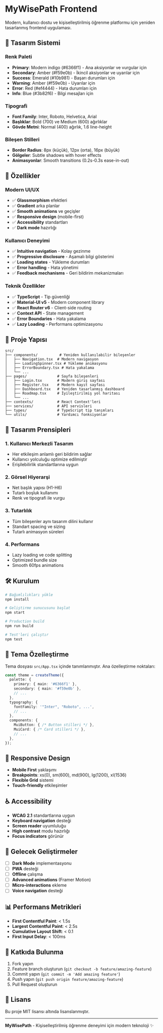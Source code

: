 # MyWisePath Frontend

Modern, kullanıcı dostu ve kişiselleştirilmiş öğrenme platformu için yeniden tasarlanmış frontend uygulaması.

## 🎨 Tasarım Sistemi

### Renk Paleti
- **Primary**: Modern indigo (#6366f1) - Ana aksiyonlar ve vurgular için
- **Secondary**: Amber (#f59e0b) - İkincil aksiyonlar ve uyarılar için
- **Success**: Emerald (#10b981) - Başarı durumları için
- **Warning**: Amber (#f59e0b) - Uyarılar için
- **Error**: Red (#ef4444) - Hata durumları için
- **Info**: Blue (#3b82f6) - Bilgi mesajları için

### Tipografi
- **Font Family**: Inter, Roboto, Helvetica, Arial
- **Başlıklar**: Bold (700) ve Medium (600) ağırlıklar
- **Gövde Metni**: Normal (400) ağırlık, 1.6 line-height

### Bileşen Stilleri
- **Border Radius**: 8px (küçük), 12px (orta), 16px (büyük)
- **Gölgeler**: Subtle shadows with hover effects
- **Animasyonlar**: Smooth transitions (0.2s-0.3s ease-in-out)

## 🚀 Özellikler

### Modern UI/UX
- ✅ **Glassmorphism** efektleri
- ✅ **Gradient** arka planlar
- ✅ **Smooth animations** ve geçişler
- ✅ **Responsive design** (mobile-first)
- ✅ **Accessibility** standartları
- ✅ **Dark mode** hazırlığı

### Kullanıcı Deneyimi
- ✅ **Intuitive navigation** - Kolay gezinme
- ✅ **Progressive disclosure** - Aşamalı bilgi gösterimi
- ✅ **Loading states** - Yükleme durumları
- ✅ **Error handling** - Hata yönetimi
- ✅ **Feedback mechanisms** - Geri bildirim mekanizmaları

### Teknik Özellikler
- ✅ **TypeScript** - Tip güvenliği
- ✅ **Material-UI v5** - Modern component library
- ✅ **React Router v6** - Client-side routing
- ✅ **Context API** - State management
- ✅ **Error Boundaries** - Hata yakalama
- ✅ **Lazy Loading** - Performans optimizasyonu

## 📁 Proje Yapısı

```
src/
├── components/          # Yeniden kullanılabilir bileşenler
│   ├── Navigation.tsx  # Modern navigasyon
│   ├── LoadingSpinner.tsx # Yükleme animasyonu
│   ├── ErrorBoundary.tsx # Hata yakalama
│   └── ...
├── pages/              # Sayfa bileşenleri
│   ├── Login.tsx       # Modern giriş sayfası
│   ├── Register.tsx    # Modern kayıt sayfası
│   ├── Dashboard.tsx   # Yeniden tasarlanmış dashboard
│   ├── Roadmap.tsx     # İyileştirilmiş yol haritası
│   └── ...
├── contexts/           # React Context'leri
├── services/           # API servisleri
├── types/              # TypeScript tip tanımları
└── utils/              # Yardımcı fonksiyonlar
```

## 🎯 Tasarım Prensipleri

### 1. Kullanıcı Merkezli Tasarım
- Her etkileşim anlamlı geri bildirim sağlar
- Kullanıcı yolculuğu optimize edilmiştir
- Erişilebilirlik standartlarına uygun

### 2. Görsel Hiyerarşi
- Net başlık yapısı (H1-H6)
- Tutarlı boşluk kullanımı
- Renk ve tipografi ile vurgu

### 3. Tutarlılık
- Tüm bileşenler aynı tasarım dilini kullanır
- Standart spacing ve sizing
- Tutarlı animasyon süreleri

### 4. Performans
- Lazy loading ve code splitting
- Optimized bundle size
- Smooth 60fps animations

## 🛠️ Kurulum

```bash
# Bağımlılıkları yükle
npm install

# Geliştirme sunucusunu başlat
npm start

# Production build
npm run build

# Test'leri çalıştır
npm test
```

## 🎨 Tema Özelleştirme

Tema dosyası `src/App.tsx` içinde tanımlanmıştır. Ana özelleştirme noktaları:

```typescript
const theme = createTheme({
  palette: {
    primary: { main: '#6366f1' },
    secondary: { main: '#f59e0b' },
    // ...
  },
  typography: {
    fontFamily: '"Inter", "Roboto", ...',
    // ...
  },
  components: {
    MuiButton: { /* Button stilleri */ },
    MuiCard: { /* Card stilleri */ },
    // ...
  },
});
```

## 📱 Responsive Design

- **Mobile First** yaklaşımı
- **Breakpoints**: xs(0), sm(600), md(900), lg(1200), xl(1536)
- **Flexible Grid** sistemi
- **Touch-friendly** etkileşimler

## ♿ Accessibility

- **WCAG 2.1** standartlarına uygun
- **Keyboard navigation** desteği
- **Screen reader** uyumluluğu
- **High contrast** modu hazırlığı
- **Focus indicators** görünür

## 🚀 Gelecek Geliştirmeler

- [ ] **Dark Mode** implementasyonu
- [ ] **PWA** desteği
- [ ] **Offline** çalışma
- [ ] **Advanced animations** (Framer Motion)
- [ ] **Micro-interactions** ekleme
- [ ] **Voice navigation** desteği

## 📊 Performans Metrikleri

- **First Contentful Paint**: < 1.5s
- **Largest Contentful Paint**: < 2.5s
- **Cumulative Layout Shift**: < 0.1
- **First Input Delay**: < 100ms

## 🤝 Katkıda Bulunma

1. Fork yapın
2. Feature branch oluşturun (`git checkout -b feature/amazing-feature`)
3. Commit yapın (`git commit -m 'Add amazing feature'`)
4. Push yapın (`git push origin feature/amazing-feature`)
5. Pull Request oluşturun

## 📄 Lisans

Bu proje MIT lisansı altında lisanslanmıştır.

---

**MyWisePath** - Kişiselleştirilmiş öğrenme deneyimi için modern teknoloji ✨
